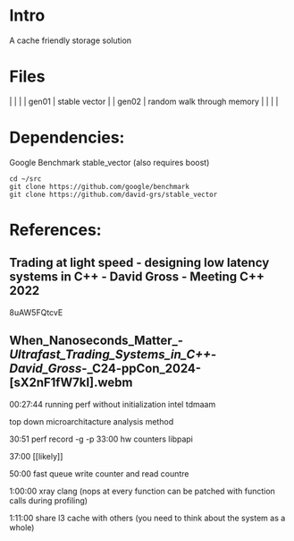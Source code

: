 # Intro

A cache friendly storage solution

# Files

|       |                            |
| gen01 | stable vector              |
| gen02 | random walk through memory |
|       |                            |


# Dependencies:

Google Benchmark
stable_vector (also requires boost)

```
cd ~/src
git clone https://github.com/google/benchmark
git clone https://github.com/david-grs/stable_vector
```



# References:

## Trading at light speed - designing low latency systems in C++ - David Gross - Meeting C++ 2022
8uAW5FQtcvE


## When_Nanoseconds_Matter_-_Ultrafast_Trading_Systems_in_C++_-_David_Gross_-_C24-ppCon_2024-[sX2nF1fW7kI].webm



00:27:44 running perf without initialization
intel tdmaam

top down microarchitacture analysis method

30:51 perf record -g -p <pid>
33:00 hw counters libpapi

37:00 [[likely]]

50:00 fast queue write counter and read countre

1:00:00 xray clang (nops at every function can be patched with function calls during profiling)

1:11:00 share l3 cache with others (you need to think about the system as a whole)
